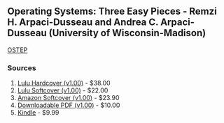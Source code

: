 ## Operating Systems: Three Easy Pieces - Remzi H. Arpaci-Dusseau and Andrea C. Arpaci-Dusseau (University of Wisconsin-Madison)

[OSTEP](https://pages.cs.wisc.edu/~remzi/OSTEP/)

### Sources 
1. [Lulu Hardcover (v1.00)](https://pages.cs.wisc.edu/~remzi/OSTEP/book-hardcover.html) - $38.00
2. [Lulu Softcover (v1.00)](https://pages.cs.wisc.edu/~remzi/OSTEP/book-softcover.html) - $22.00
3. [Amazon Softcover (v1.00)](https://www.amazon.com/exec/obidos/ASIN/198508659X/) - $23.90
4. [Downloadable PDF (v1.00)](https://pages.cs.wisc.edu/~remzi/OSTEP/book-electronic.html) - $10.00
5. [Kindle](https://pages.cs.wisc.edu/~remzi/OSTEP/book-kindle.html) - $9.99


